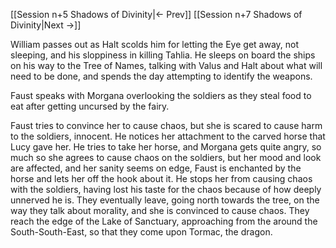 [[Session n+5 Shadows of Divinity|<- Prev]]
[[Session n+7 Shadows of Divinity|Next ->]]

William passes out as Halt scolds him for letting the Eye get away, not sleeping, and his sloppiness in killing Tahlia. He sleeps on board 
the ships on his way to the Tree of Names, talking with Valus and Halt about what will need to be done, and spends the day attempting to identify the weapons.

Faust speaks with Morgana overlooking the soldiers as they steal food to eat after getting uncursed by the fairy. 

Faust tries to convince her to cause chaos, but she is scared to cause harm to the soldiers, innocent. He notices her attachment to the carved horse that Lucy gave her. He tries to take her horse, and Morgana gets quite angry, so much so she agrees to cause chaos on the soldiers, but her mood and look are affected, and her sanity seems on edge, Faust is enchanted by the horse and lets her off the hook about it. He stops her from causing chaos with the soldiers, having lost his taste for the chaos because of how deeply unnerved he is. They eventually leave, going north towards the tree, on the way they talk about morality, and she is convinced to cause chaos. They reach the edge of the Lake of Sanctuary, approaching from the around the South-South-East, so that they come upon Tormac, the dragon.

